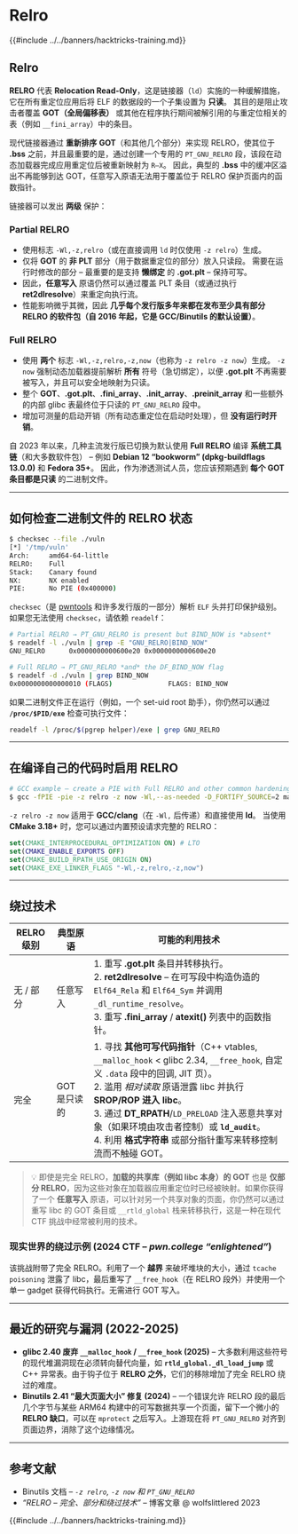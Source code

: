 # Relro

{{#include ../../banners/hacktricks-training.md}}

## Relro

**RELRO** 代表 **Relocation Read-Only**，这是链接器（`ld`）实施的一种缓解措施，它在所有重定位应用后将 ELF 的数据段的一个子集设置为 **只读**。 其目的是阻止攻击者覆盖 **GOT（全局偏移表）** 或其他在程序执行期间被解引用的与重定位相关的表（例如 `__fini_array`）中的条目。

现代链接器通过 **重新排序** **GOT**（和其他几个部分）来实现 RELRO，使其位于 **.bss** 之前，并且最重要的是，通过创建一个专用的 `PT_GNU_RELRO` 段，该段在动态加载器完成应用重定位后被重新映射为 `R–X`。 因此，典型的 **.bss** 中的缓冲区溢出不再能够到达 GOT，任意写入原语无法用于覆盖位于 RELRO 保护页面内的函数指针。

链接器可以发出 **两级** 保护：

### Partial RELRO

* 使用标志 `-Wl,-z,relro`（或在直接调用 `ld` 时仅使用 `-z relro`）生成。
* 仅将 **GOT** 的 **非 PLT** 部分（用于数据重定位的部分）放入只读段。 需要在运行时修改的部分 – 最重要的是支持 **懒绑定** 的 **.got.plt** – 保持可写。
* 因此，**任意写入** 原语仍然可以通过覆盖 PLT 条目（或通过执行 **ret2dlresolve**）来重定向执行流。
* 性能影响微乎其微，因此 **几乎每个发行版多年来都在发布至少具有部分 RELRO 的软件包（自 2016 年起，它是 GCC/Binutils 的默认设置）**。

### Full RELRO

* 使用 **两个** 标志 `-Wl,-z,relro,-z,now`（也称为 `-z relro -z now`）生成。 `-z now` 强制动态加载器提前解析 **所有** 符号（急切绑定），以便 **.got.plt** 不再需要被写入，并且可以安全地映射为只读。
* 整个 **GOT**、**.got.plt**、**.fini_array**、**.init_array**、**.preinit_array** 和一些额外的内部 glibc 表最终位于只读的 `PT_GNU_RELRO` 段中。
* 增加可测量的启动开销（所有动态重定位在启动时处理），但 **没有运行时开销**。

自 2023 年以来，几种主流发行版已切换为默认使用 **Full RELRO** 编译 **系统工具链**（和大多数软件包） – 例如 **Debian 12 “bookworm” (dpkg-buildflags 13.0.0)** 和 **Fedora 35+**。 因此，作为渗透测试人员，您应该预期遇到 **每个 GOT 条目都是只读** 的二进制文件。

---

## 如何检查二进制文件的 RELRO 状态
```bash
$ checksec --file ./vuln
[*] '/tmp/vuln'
Arch:     amd64-64-little
RELRO:    Full
Stack:    Canary found
NX:       NX enabled
PIE:      No PIE (0x400000)
```
`checksec`（是 [pwntools](https://github.com/pwncollege/pwntools) 和许多发行版的一部分）解析 `ELF` 头并打印保护级别。如果您无法使用 `checksec`，请依赖 `readelf`：
```bash
# Partial RELRO → PT_GNU_RELRO is present but BIND_NOW is *absent*
$ readelf -l ./vuln | grep -E "GNU_RELRO|BIND_NOW"
GNU_RELRO      0x0000000000600e20 0x0000000000600e20
```

```bash
# Full RELRO → PT_GNU_RELRO *and* the DF_BIND_NOW flag
$ readelf -d ./vuln | grep BIND_NOW
0x0000000000000010 (FLAGS)              FLAGS: BIND_NOW
```
如果二进制文件正在运行（例如，一个 set-uid root 助手），你仍然可以通过 **`/proc/$PID/exe`** 检查可执行文件：
```bash
readelf -l /proc/$(pgrep helper)/exe | grep GNU_RELRO
```
---

## 在编译自己的代码时启用 RELRO
```bash
# GCC example – create a PIE with Full RELRO and other common hardenings
$ gcc -fPIE -pie -z relro -z now -Wl,--as-needed -D_FORTIFY_SOURCE=2 main.c -o secure
```
`-z relro -z now` 适用于 **GCC/clang**（在 `-Wl,` 后传递）和直接使用 **ld**。 当使用 **CMake 3.18+** 时，您可以通过内置预设请求完整的 RELRO：
```cmake
set(CMAKE_INTERPROCEDURAL_OPTIMIZATION ON) # LTO
set(CMAKE_ENABLE_EXPORTS OFF)
set(CMAKE_BUILD_RPATH_USE_ORIGIN ON)
set(CMAKE_EXE_LINKER_FLAGS "-Wl,-z,relro,-z,now")
```
---

## 绕过技术

| RELRO 级别 | 典型原语 | 可能的利用技术 |
|-------------|-------------------|----------------------------------|
| 无 / 部分 | 任意写入 | 1. 重写 **.got.plt** 条目并转移执行。<br>2. **ret2dlresolve** – 在可写段中构造伪造的 `Elf64_Rela` 和 `Elf64_Sym` 并调用 `_dl_runtime_resolve`。<br>3. 重写 **.fini_array** / **atexit()** 列表中的函数指针。 |
| 完全 | GOT 是只读的 | 1. 寻找 **其他可写代码指针**（C++ vtables, `__malloc_hook` < glibc 2.34, `__free_hook`, 自定义 `.data` 段中的回调, JIT 页）。<br>2. 滥用 *相对读取* 原语泄露 libc 并执行 **SROP/ROP 进入 libc**。<br>3. 通过 **DT_RPATH**/`LD_PRELOAD` 注入恶意共享对象（如果环境由攻击者控制）或 **`ld_audit`**。<br>4. 利用 **格式字符串** 或部分指针重写来转移控制流而不触碰 GOT。 |

> 💡 即使是完全 RELRO，**加载的共享库（例如 libc 本身）的 GOT** 也是 **仅部分 RELRO**，因为这些对象在加载器应用重定位时已经被映射。如果你获得了一个 **任意写入** 原语，可以针对另一个共享对象的页面，你仍然可以通过重写 libc 的 GOT 条目或 `__rtld_global` 栈来转移执行，这是一种在现代 CTF 挑战中经常被利用的技术。

### 现实世界的绕过示例 (2024 CTF – *pwn.college “enlightened”*)

该挑战附带了完全 RELRO。利用了一个 **越界** 来破坏堆块的大小，通过 `tcache poisoning` 泄露了 libc，最后重写了 `__free_hook`（在 RELRO 段外）并使用一个单一 gadget 获得代码执行。无需进行 GOT 写入。

---

## 最近的研究与漏洞 (2022-2025)

* **glibc 2.40 废弃 `__malloc_hook` / `__free_hook` (2025)** – 大多数利用这些符号的现代堆漏洞现在必须转向替代向量，如 **`rtld_global._dl_load_jump`** 或 C++ 异常表。由于钩子位于 **RELRO 之外**，它们的移除增加了完全 RELRO 绕过的难度。
* **Binutils 2.41 “最大页面大小” 修复 (2024)** – 一个错误允许 RELRO 段的最后几个字节与某些 ARM64 构建中的可写数据共享一个页面，留下一个微小的 **RELRO 缺口**，可以在 `mprotect` 之后写入。上游现在将 `PT_GNU_RELRO` 对齐到页面边界，消除了这个边缘情况。

---

## 参考文献

* Binutils 文档 – *`-z relro`, `-z now` 和 `PT_GNU_RELRO`*
* *“RELRO – 完全、部分和绕过技术”* – 博客文章 @ wolfslittlered 2023

{{#include ../../banners/hacktricks-training.md}}
